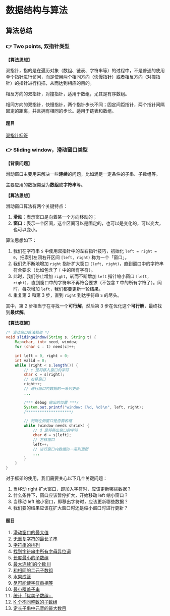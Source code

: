 # 数据结构与算法

## 算法总结

### :point_right: Two points, 双指针类型

**【算法思想】**

双指针，指的是在遍历对象（数组、链表、字符串等）的过程中，不是普通的使用单个指针进行访问，而是使用两个相同方向（快慢指针）或者相反方向（对撞指针）的指针进行扫描，从而达到相应的目的。

相反方向的双指针，对撞指针，适用于数组，尤其是有序数组。

相同方向的双指针，快慢指针，两个指针步长不同；固定间距指针，两个指针间隔固定的距离，并且拥有相同的步长。适用于链表和数组。

#### 题目

[双指针标签](https://leetcode-cn.com/problemset/all/?topicSlugs=two-pointers)

### :point_right: Sliding window，滑动窗口类型

**【背景问题】**

滑动窗口主要用来解决一些**连续**的问题，比如满足一定条件的子串、子数组等。

主要应用的数据类型为**数组**或**字符串**等。

**【算法思想】**

滑动窗口算法有两个关键特点：

1. **滑动**：表示窗口是向着某一个方向移动的；
2. **窗口**：表示一个区间，这个区间可以是固定的，也可以是变化的，可以变大，也可以变小。

算法思想如下：

1. 我们在字符串 `S` 中使用双指针中的左右指针技巧，初始化 `left = right = 0`，把索引左闭右开区间 `[left, right)` 称为一个「窗口」。
2. 我们先不断地增加 `right` 指针扩大窗口 `[left, right)`，直到窗口中的字符串符合要求（比如包含了 `T` 中的所有字符）。
3. 此时，我们停止增加 `right`，转而不断增加 `left` 指针缩小窗口 `[left, right)`，直到窗口中的字符串不再符合要求（不包含 `T` 中的所有字符了）。同时，每次增加 `left`，我们都要更新一轮结果。
4. 重复第 2 和第 3 步，直到 `right` 到达字符串 `S` 的尽头。

其中，第 2 步相当于在寻找一个**可行解**，然后第 3 步在优化这个**可行解**，最终找到**最优解**。

**【算法框架】**

```java
/* 滑动窗口算法框架 */
void slidingWindow(String s, String t) {
    Map<char, int> need, window;
    for (char c : t) need[c]++;

    int left = 0, right = 0;
    int valid = 0; 
    while (right < s.length()) {
        // c 是将移入窗口的字符
        char c = s[right];
        // 右移窗口
        right++;
        // 进行窗口内数据的一系列更新
        ...

        /*** debug 输出的位置 ***/
        System.out.printf("window: [%d, %d)\n", left, right);
        /********************/

        // 判断左侧窗口是否要收缩
        while (window needs shrink) {
            // d 是将移出窗口的字符
            char d = s[left];
            // 左移窗口
            left++;
            // 进行窗口内数据的一系列更新
            ...
        }
    }
}
```

对于框架的使用，我们需要关心以下几个关键问题：

1. 当移动 right 扩大窗口，即加入字符时，应该更新哪些数据？
2. 什么条件下，窗口应该暂停扩大，开始移动 left 缩小窗口？
3. 当移动 left 缩小窗口，即移出字符时，应该更新哪些数据？
4. 我们要的结果应该在扩大窗口时还是缩小窗口时进行更新？

#### 题目

1. [滑动窗口的最大值](https://leetcode-cn.com/problems/hua-dong-chuang-kou-de-zui-da-zhi-lcof/)
2. [无重复字符的最长子串](https://leetcode-cn.com/problems/longest-substring-without-repeating-characters/)
3. [字符串的排列](https://leetcode-cn.com/problems/permutation-in-string/)
4. [找到字符串中所有字母异位词](https://leetcode-cn.com/problems/find-all-anagrams-in-a-string/)
5. [长度最小的子数组](https://leetcode-cn.com/problems/minimum-size-subarray-sum/)
6. [最大连续1的个数 III](https://leetcode-cn.com/problems/max-consecutive-ones-iii/)
7. [和相同的二元子数组](https://leetcode-cn.com/problems/binary-subarrays-with-sum/)
8. [水果成篮](https://leetcode-cn.com/problems/fruit-into-baskets/)
9. [尽可能使字符串相等](https://leetcode-cn.com/problems/get-equal-substrings-within-budget/)
10. [最小覆盖子串](https://leetcode-cn.com/problems/minimum-window-substring/)
11. [统计「优美子数组」](https://leetcode-cn.com/problems/count-number-of-nice-subarrays/)
12. [K 个不同整数的子数组](https://leetcode-cn.com/problems/subarrays-with-k-different-integers/)
13. [定长子串中元音的最大数目](https://leetcode-cn.com/problems/maximum-number-of-vowels-in-a-substring-of-given-length/)


